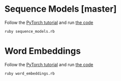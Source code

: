 # Sequence Models [master]

Follow the [PyTorch tutorial](https://pytorch.org/tutorials/beginner/nlp/sequence_models_tutorial.html) and run [the code](sequence_models.rb)

```sh
ruby sequence_models.rb
```

# Word Embeddings

Follow the [PyTorch tutorial](https://pytorch.org/tutorials/beginner/nlp/word_embeddings_tutorial.html) and run [the code](word_embeddings.rb)

```sh
ruby word_embeddings.rb
```
